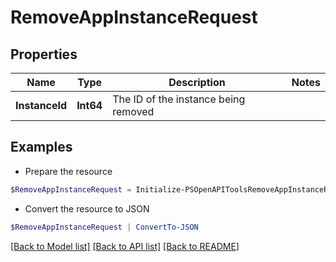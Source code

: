 # RemoveAppInstanceRequest
## Properties

Name | Type | Description | Notes
------------ | ------------- | ------------- | -------------
**InstanceId** | **Int64** | The ID of the instance being removed | 

## Examples

- Prepare the resource
```powershell
$RemoveAppInstanceRequest = Initialize-PSOpenAPIToolsRemoveAppInstanceRequest  -InstanceId null
```

- Convert the resource to JSON
```powershell
$RemoveAppInstanceRequest | ConvertTo-JSON
```

[[Back to Model list]](../README.md#documentation-for-models) [[Back to API list]](../README.md#documentation-for-api-endpoints) [[Back to README]](../README.md)

